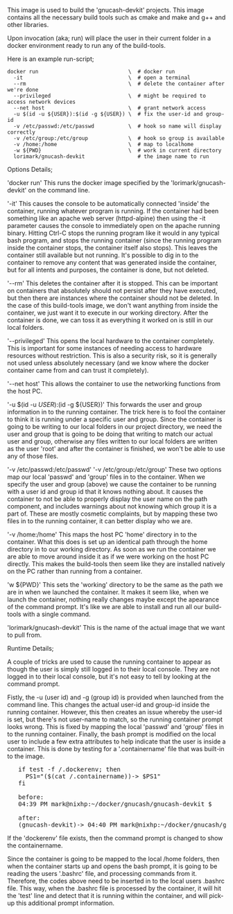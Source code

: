 
This image is used to build the 'gnucash-devkit' projects.  This image contains all the necessary
 build tools such as cmake and make and g++ and other libraries.

Upon invocation (aka; run) will place the user in their current folder in a docker
 environment ready to run any of the build-tools.

Here is an example run-script;

    docker run                             \  # docker run
      -it                                  \  # open a terminal
      --rm                                 \  # delete the container after we're done
      --privileged                         \  # might be required to access network devices
      --net host                           \  # grant network access
      -u $(id -u ${USER}):$(id -g ${USER}) \  # fix the user-id and group-id
      -v /etc/passwd:/etc/passwd           \  # hook so name will display correctly
      -v /etc/group:/etc/group             \  # hook so group is available
      -v /home:/home                       \  # map to localhome
      -w ${PWD}                            \  # work in current directory
      lorimark/gnucash-devkit                 # the image name to run

Options Details;

'docker run'
This runs the docker image specified by the 'lorimark/gnucash-devkit' on the command line.

'-it'
This causes the console to be automatically connected 'inside' the container, running
 whatever program is running.  If the container had been something like an apache
 web server (httpd-alpine) then using the -it parameter causes the console to immediately
 open on the apache running binary.  Hitting Ctrl-C stops the running program like it
 would in any typical bash program, and stops the running container (since the running
 program inside the container stops, the container itself also stops).  This leaves the
 container still available but not running.  It's possible to dig in to the container to
 remove any content that was generated inside the container, but for all intents and
 purposes, the container is done, but not deleted.

'--rm'
This deletes the container after it is stopped.  This can be important on containers
 that absolutely should not persist after they have executed, but then there are instances
 where the container should not be deleted.  In the case of this build-tools image,
 we don't want anything from inside the container, we just want it to execute in our
 working directory.  After the container is done, we can toss it as everything it worked
 on is still in our local folders.

'--privileged'
This opens the local hardware to the container completely.  This is important for some
 instances of needing access to hardware resources without restriction.  This is also a
 security risk, so it is generally not used unless absolutely necessary (and we know
 where the docker container came from and can trust it completely).

'--net host'
This allows the container to use the networking functions from the host PC.

'-u $(id -u ${USER}):$(id -g ${USER})'
This forwards the user and group information in to the running container.  The trick here
 is to fool the container to think it is running under a specific user and group.  Since
 the container is going to be writing to our local folders in our project directory, we
 need the user and group that is going to be doing that writing to match our actual user
 and group, otherwise any files written to our local folders are written as the user 'root'
 and after the container is finished, we won't be able to use any of those files.

'-v /etc/passwd:/etc/passwd'
'-v /etc/group:/etc/group'
These two options map our local 'passwd' and 'group' files in to the container.  When we
 specify the user and group (above) we cause the container to be running with a user id
 and group id that it knows nothing about.  It causes the container to not be able to
 properly display the user name on the path component, and includes warnings about not
 knowing which group it is a part of.  These are mostly cosmetic complaints, but by
 mapping these two files in to the running container, it can better display who we are.

'-v /home:/home'
This maps the host PC 'home' directory in to the container.  What this does is set up an
 identical path through the home directory in to our working directory.  As soon as we run
 the container we are able to move around inside it as if we were working on the host PC
 directly.  This makes the build-tools then seem like they are installed natively on the
 PC rather than running from a container.

'w ${PWD}'
This sets the 'working' directory to be the same as the path we are in when we launched
 the container.  It makes it seem like, when we launch the container, nothing really changes
 maybe except the apearance of the command prompt.  It's like we are able to install and run
 all our build-tools with a single command.

'lorimark/gnucash-devkit'
This is the name of the actual image that we want to pull from.


Runtime Details;

A couple of tricks are used to cause the running container to appear as though the user
 is simply still logged in to their local console.  They are not logged in to their local
 console, but it's not easy to tell by looking at the command prompt.

Fistly, the -u (user id) and -g (group id) is provided when launched from the command
 line.  This changes the actual user-id and group-id inside the running container.  However,
 this then creates an issue whereby the user-id is set, but there's not user-name to match,
 so the running container prompt looks wrong.  This is fixed by mapping the local 'passwd'
 and 'group' files in to the running container.  Finally, the bash prompt is modified
 on the local user to include a few extra attributes to help indicate that the user is
 inside a container.  This is done by testing for a '.containername' file that was built-in
 to the image.

<pre>
   if test -f /.dockerenv; then
     PS1="($(cat /.containername))-> $PS1"
   fi

   before:
   04:39 PM mark@nixhp:~/docker/gnucash/gnucash-devkit $

   after:
   (gnucash-devkit)-> 04:40 PM mark@nixhp:~/docker/gnucash/gnucash-devkit $
</pre>



If the 'dockerenv' file exists, then the command prompt is changed to show the containername.

Since the container is going to be mapped to the local /home folders, then when the container
 starts up and opens the bash prompt, it is going to be reading the users '.bashrc' file, and
 processing commands from it.  Therefore, the codes above need to be inserted in to the
 local users .bashrc file.  This way, when the .bashrc file is processed by the container,
 it will hit the 'test' line and detect that it is running within the container, and will
 pick-up this additional prompt information.


